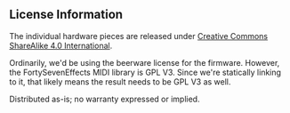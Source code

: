 License Information
-------------------
The individual hardware pieces are released under [Creative Commons ShareAlike 4.0 International](https://creativecommons.org/licenses/by-sa/4.0/).

Ordinarily, we'd be using the beerware license for the firmware.  However, the FortySevenEffects MIDI library is GPL V3.  Since we're statically linking to it, that likely means the result needs to be GPL V3 as well.

Distributed as-is; no warranty expressed or implied.